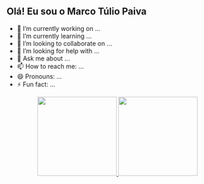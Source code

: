 ## Olá! Eu sou o Marco Túlio Paiva
<div>

- 🔭 I’m currently working on ...
- 🌱 I’m currently learning ...
- 👯 I’m looking to collaborate on ...
- 🤔 I’m looking for help with ...
- 💬 Ask me about ...
- 📫 How to reach me: ...
- 😄 Pronouns: ...
- ⚡ Fun fact: ...

<div align="center" display>
<a href="https://github.com/mtuliopaiva"> 
<img height="180em" src="https://github-readme-stats.vercel.app/api?username=mtuliopaiva&show_icons=true&theme=radical&include_all_commits=true&count_private=true"/>
  <img height="180em" src="https://github-readme-stats.vercel.app/api/top-langs/?username=mtuliopaiva&layout=compact&langs_count=7&theme=radical"/>
</div>
